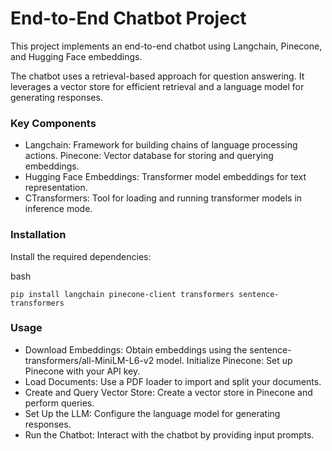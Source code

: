 # End-to-End Chatbot Project
This project implements an end-to-end chatbot using Langchain, Pinecone, and Hugging Face embeddings.

The chatbot uses a retrieval-based approach for question answering. It leverages a vector store for efficient retrieval and a language model for generating responses.

### Key Components
- Langchain: Framework for building chains of language processing actions.
Pinecone: Vector database for storing and querying embeddings.
- Hugging Face Embeddings: Transformer model embeddings for text representation.
- CTransformers: Tool for loading and running transformer models in inference mode.

### Installation
Install the required dependencies:

bash
```
pip install langchain pinecone-client transformers sentence-transformers
```
### Usage
- Download Embeddings: Obtain embeddings using the sentence-transformers/all-MiniLM-L6-v2 model.
Initialize Pinecone: Set up Pinecone with your API key.
- Load Documents: Use a PDF loader to import and split your documents.
- Create and Query Vector Store: Create a vector store in Pinecone and perform queries.
- Set Up the LLM: Configure the language model for generating responses.
- Run the Chatbot: Interact with the chatbot by providing input prompts.